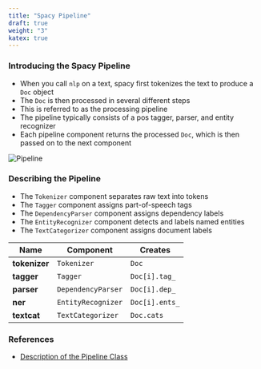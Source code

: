 ```yaml
---
title: "Spacy Pipeline"
draft: true
weight: "3"
katex: true
---
```


### Introducing the Spacy Pipeline
- When you call `nlp` on a text, spacy first tokenizes the text to produce a `Doc` object
- The `Doc` is then processed in several different steps
- This is referred to as the processing pipeline
- The pipeline typically consists of a pos tagger, parser, and entity recognizer
- Each pipeline component returns the processed `Doc`, which is then passed on to the next component

![Pipeline](/img/pipeline.svg)

### Describing the Pipeline
- The `Tokenizer` component separates raw text into tokens
- The `Tagger` component assigns part-of-speech tags
- The `DependencyParser` component assigns dependency labels
- The `EntityRecognizer` component detects and labels named entities
- The `TextCategorizer` component assigns document labels

| Name          | Component          | Creates        |
|---------------|--------------------|----------------|
| **tokenizer** | `Tokenizer`        | `Doc`          |
| **tagger**    | `Tagger`           | `Doc[i].tag_`  |
| **parser**    | `DependencyParser` | `Doc[i].dep_`  |
| **ner**       | `EntityRecognizer` | `Doc[i].ents_` |
| **textcat**   | `TextCategorizer`  | `Doc.cats`     |

### References
- [Description of the Pipeline Class](https://spacy.io/usage/spacy-101#pipelines)
